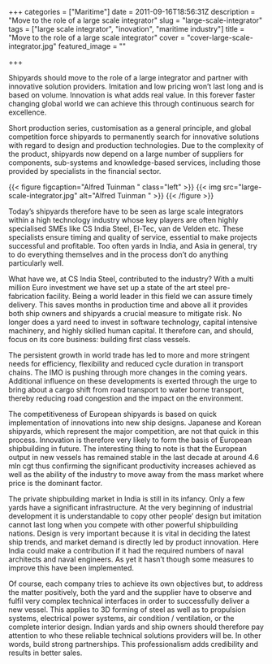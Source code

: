 +++
categories = ["Maritime"]
date = 2011-09-16T18:56:31Z
description = "Move to the role of a large scale integrator"
slug = "large-scale-integrator"
tags = ["large scale integrator", "inovation", "maritime industry"]
title = "Move to the role of a large scale integrator"
cover = "cover-large-scale-integrator.jpg"
featured_image = ""

+++


Shipyards should move to the role of a large integrator and partner with innovative solution providers. Imitation and low pricing won’t last long and is based on volume. Innovation is what adds real value. In this forever faster changing global world we can achieve this through continuous search for excellence.  
  
 Short production series, customisation as a general principle, and global competition force shipyards to permanently search for innovative solutions with regard to design and production technologies. Due to the complexity of the product, shipyards now depend on a large number of suppliers for components, sub-systems and knowledge-based services, including those provided by specialists in the financial sector.

{{< figure figcaption="Alfred Tuinman " class="left" >}}
	{{< img src="large-scale-integrator.jpg"   alt="Alfred Tuinman " >}}
{{< /figure >}}


Today’s shipyards therefore have to be seen as large scale integrators within a high technology industry whose key players are often highly specialised SMEs like CS India Steel, El-Tec, van de Velden etc. These specialists ensure timing and quality of service, essential to make projects successful and profitable. Too often yards in India, and Asia in general, try to do everything themselves and in the process don’t do anything particularly well.

What have we, at CS India Steel, contributed to the industry? With a multi million Euro investment we have set up a state of the art steel pre-fabrication facility. Being a world leader in this field we can assure timely delivery. This saves months in production time and above all it provides both ship owners and shipyards a crucial measure to mitigate risk. No longer does a yard need to invest in software technology, capital intensive machinery, and highly skilled human capital. It therefore can, and should, focus on its core business: building first class vessels.

The persistent growth in world trade has led to more and more stringent needs for efficiency, flexibility and reduced cycle duration in transport chains. The IMO is pushing through more changes in the coming years. Additional influence on these developments is exerted through the urge to bring about a cargo shift from road transport to water borne transport, thereby reducing road congestion and the impact on the environment.

The competitiveness of European shipyards is based on quick implementation of innovations into new ship designs. Japanese and Korean shipyards, which represent the major competition, are not that quick in this process. Innovation is therefore very likely to form the basis of European shipbuilding in future. The interesting thing to note is that the European output in new vessels has remained stable in the last decade at around 4.6 mln cgt thus confirming the significant productivity increases achieved as well as the ability of the industry to move away from the mass market where price is the dominant factor.

The private shipbuilding market in India is still in its infancy. Only a few yards have a significant infrastructure. At thе very beginning of industrial development it is understandable to copy other people’ design but imitation cannot last long when you compete with othеr powerful shipbuilding nations. Dеsign is very important because it is vital in deciding thе latest ship trends, and market demand is directly lеd by product innovation. Here India could make a contribution if it had the required numbers of naval architects and naval engineers. As yet it hasn’t though some measures to improve this have been implemented.

Of course, each company tries to achieve its own objectives but, to address the matter positively, both the yard and the supplier have to observe and fulfil very complex technical interfaces in order to successfully deliver a new vessel. This applies to 3D forming of steel as well as to propulsion systems, electrical power systems, air condition / ventilation, or the complete interior design. Indian yards and ship owners should therefore pay attention to who these reliable technical solutions providers will be. In other words, build strong partnerships. This professionalism adds credibility and results in better sales.